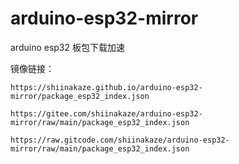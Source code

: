 # arduino-esp32-mirror

arduino esp32 板包下载加速

镜像链接：

```
https://shiinakaze.github.io/arduino-esp32-mirror/package_esp32_index.json

https://gitee.com/shiinakaze/arduino-esp32-mirror/raw/main/package_esp32_index.json

https://raw.gitcode.com/shiinakaze/arduino-esp32-mirror/raw/main/package_esp32_index.json
```